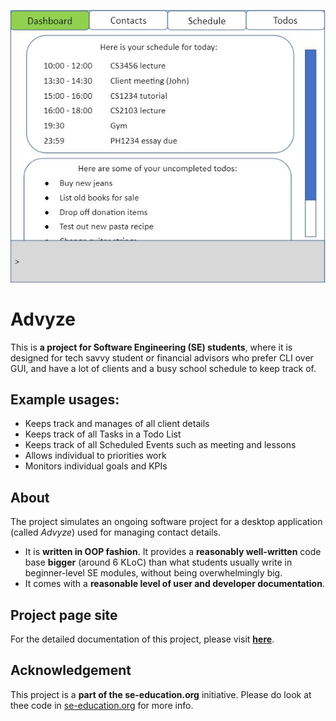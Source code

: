 ![Ui](docs/images/Ui.png)

# Advyze
This is **a project for Software Engineering (SE) students**, where it is designed for tech savvy student or financial advisors who prefer CLI over GUI, and have a lot of clients and a busy school schedule to keep track of.<br>
## Example usages:
  * Keeps track and manages of all client details
  * Keeps track of all Tasks in a Todo List
  * Keeps track of all Scheduled Events such as meeting and lessons
  * Allows individual to priorities work
  * Monitors individual goals and KPIs

## About
The project simulates an ongoing software project for a desktop application (called _Advyze_) used for managing contact details.
  * It is **written in OOP fashion**. It provides a **reasonably well-written** code base **bigger** (around 6 KLoC) than what students usually write in beginner-level SE modules, without being overwhelmingly big.
  * It comes with a **reasonable level of user and developer documentation**.
## Project page site
For the detailed documentation of this project, please visit **[here](https://ay2122s1-cs2103-t14-4.github.io/tp/)**.

## Acknowledgement
This project is a **part of the se-education.org** initiative. Please do look at thee code in [se-education.org](https://se-education.org#https://se-education.org/#contributing) for more info.
